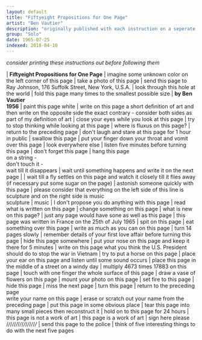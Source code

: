 ```yaml
---
layout: default
title: "Fiftyeight Propositions for One Page"
artist: "Ben Vautier"
description: "originally published with each instruction on a seperate card"
group: "Solo"
date: 1965-07-25
indexed: 2018-04-10
---
```

*consider printing these instructions out before following them*

| **Fiftyeight Propositions for One Page**
| imagine some unknown color on the left corner of this page
| take a photo of this page
| send this page to Ray Johnson, 176 Suffolk Street, New York, U.S.A.
| look through this hole at the world
| fold this page many times to the smallest possible size
| **by Ben Vautier <br> 1956**
| paint this page white
| write on this page a short definition of art and then write on the opposite side the exact contrary - consider both sides as part of my definition of art
| close your eyes while you look at this page
| try to stop thinking while looking at this page
| where is fluxus on this page?
| return to the preceding page
| don't laugh and stare at this page for 1 hour in public
| swallow this page
| put your finger down your throat and vomit over this page
| look everywhere else
| listen five minutes before turning this page
| don't forget this page
| hang this page <br> on a string - <br> don't touch it - <br> wait till it disappears
| wait until something happens and write it on the next page
| 
| wait till a fly settles on this page and watch it closely till it flies away (if necessary put some sugar on the page)
| astonish someone quickly with this page
| please consider that everything on the left side of this line is sculpture and on the right side is music <br> sculpture | music
| I don't propose you do anything with this page
| read what is written on this page
| change something on this page
| what is new on this page?
| just any page would have sone as well as this page
| this page was written in France on the 25th of July 1965
| spit on this page
| eat something over this page
| write as much as you can on this page
| turn 14 pages slowly
| remember details of your first love affair before turning this page
| hide this page somewhere
| put your nose on this page and keep it there for 5 minutes
| write on this page what you think the U.S. President should do to stop the war in Vietnam
| try to put a horse on this page
| place your ear on this page and listen until some sound occurs
| place this page in the middle of a street on a windy day
| multiply 4673 times 17883 on this page
| touch with one finger the whole surface of this page
| draw a vase of flowers on this page
| mount your photo on this page
| set fire to this page
| hide this page
| miss the next page
| turn this page
| return to the preceding page <br> write your name on this page
| erase or scratch out your name from the preceding page
| put this page in some obvious place
| tear this page into many small pieces then reconstruct it
| hold on to this page for 24 hours
| this page is not a work of art
| this page is a work of art
| sign here please /_/_/_/_/_/_/_/_/_/_/_/_/_/_/_/_
| send this page to the police
| think of five interesting things to do with the next five pages

